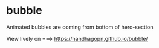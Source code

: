 # bubble

Animated bubbles are coming from bottom of hero-section

View lively on ===>    https://nandhagopn.github.io/bubble/ 
